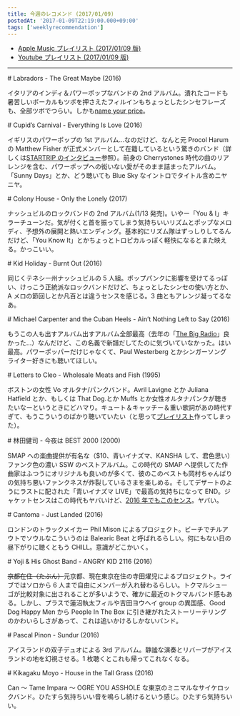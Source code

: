 ```yaml
---
title: 今週のレコメンド (2017/01/09)
postedAt: '2017-01-09T22:19:00.000+09:00'
tags: ['weeklyrecommendation']
---
```


- [Apple Music プレイリスト (2017/01/09 版)](https://itunes.apple.com/jp/playlist/jin-zhounorekomendo-2017-01/idpl.c077e2c0de6543a6a636f7447d075cf2)
- [Youtube プレイリスト (2017/01/09 版)](https://www.youtube.com/playlist?list=PLegnWsUgQayed9NhwGcueAP0mB9cJxIWV)

---

\# Labradors - The Great Maybe (2016)

イタリアのインディ＆パワーポップなバンドの 2nd アルバム。潰れたコードも暑苦しいボーカルもツボを押さえたフィルインもちょっとしたシンセフレーズも、全部ツボでつらい。しかも[name your price](https://labradorsband.bandcamp.com/album/the-great-maybe)。

\# Cupid’s Carnival - Everything Is Love (2016)

イギリスのパワーポップの 1st アルバム…なのだけど、なんと元 Procol Harum の Matthew Fisher が正式メンバーとして在籍しているという驚きのバンド（詳しくは[STARTRIP のインタビュー](http://startripmusic.com/2016/10/06/cupids-carnival/)参照）。前身の Cherrystones 時代の曲のリアレンジを含む、パワーポップへの衒いない愛がそのまま詰まったアルバム。「Sunny Days」とか、どう聴いても Blue Sky なイントロでタイトル含めニヤニヤ。

\# Colony House - Only the Lonely (2017)

ナッシュビルのロックバンドの 2nd アルバム(1/13 発売)。いやー「You & I」キラーチューンだ。気が付くと首を振ってしまう気持ちいいリズムとポップなメロディ、予想外の展開と熱いエンディング。基本的にリズム隊はずっしりしてるんだけど、「You Know It」とかちょっとトロピカルっぽく軽快になるとまた映える。かっこいい。

\# Kid Holiday - Burnt Out (2016)

同じくテネシー州ナッシュビルの 5 人組。ポップパンクに影響を受けてるっぽい、けっこう正統派なロックバンドだけど、ちょっとしたシンセの使い方とか、A メロの節回しとか凡百とは違うセンスを感じる。3 曲ともアレンジ凝ってるなあ。

\# Michael Carpenter and the Cuban Heels - Ain’t Nothing Left to Say (2016)

もうこの人も出すアルバム出すアルバム全部最高（去年の「[The Big Radio](https://itun.es/jp/jq8Ibb)」良かった…）なんだけど、この名義で新譜だしてたのに気づいていなかった。はい最高。パワーポッパーだけじゃなくて、Paul Westerberg とかシンガーソングライター好きにも聴いてほしい。

\# Letters to Cleo - Wholesale Meats and Fish (1995)

ボストンの女性 Vo オルタナ/パンクバンド。Avril Lavigne とか Juliana Hatfield とか、もしくは That Dog.とか Muffs とか女性オルタナパンクが聴きたいなーというときにどハマり。キュート＆キャッチー＆重い歌詞があの時代すぎて、もうこういうのばかり聴いていたい（と思って[プレイリスト](https://itunes.apple.com/jp/playlist/nu-xingvoorutanativu/idpl.c1658c8779d94a3186c08eb4d1d7bec5)作ってしまった）。

\# 林田健司 - 今夜は BEST 2000 (2000)

SMAP への楽曲提供が有名な（$10、青いイナズマ、KANSHA して、君色思い）ファンク色の濃い SSW のベストアルバム。この時代の SMAP へ提供してた作曲家はふつうにオリジナルも良いのが多くて、彼のこのベストも岡村ちゃんばりの気持ち悪いファンクネスが炸裂しているさまを楽しめる。そしてデザートのようにラストに配された「青いイナズマ LIVE」で最高の気持ちになって END。ジャケットセンスはこの時代もヤバいけど、[2016 年でもこのセンス](http://hayashidakenji.com)。ヤバい。

\# Cantoma - Just Landed (2016)

ロンドンのトラックメイカー Phil Mison によるプロジェクト。ビーチでチルアウトでソウルなこういうのは Balearic Beat と呼ばれるらしい。何にもない日の昼下がりに聴くともう CHILL。意識がどこかいく。

\# Yoji & His Ghost Band - ANGRY KID 2116 (2016)

~~京都在住（たぶん）~~元京都、現在東京在住の寺田燿児によるプロジェクト。ライブではソロから 6 人まで自由にメンバーが入れ替わるらしい。トクマルシューゴが比較対象に出されることが多いようで、確かに最近のトクマルバンド感もある。しかし、プラスで蓮沼執太フィルや吉田ヨウヘイ group の異国感、Good Dog Happy Men から People In The Box に引き継がれたストーリーテリングのかわいらしさがあって、これは追いかけるしかないバンド。

\# Pascal Pinon - Sundur (2016)

アイスランドの双子デュオによる 3rd アルバム。静謐な演奏とリバーブがアイスランドの地を幻視させる。1 枚聴くとこれも帰ってこれなくなる。

\# Kikagaku Moyo - House in the Tall Grass (2016)

Can ～ Tame Impara ～ OGRE YOU ASSHOLE な東京のミニマルなサイケロックバンド。ひたすら気持ちいい音を鳴らし続けるという感じ。ひたすら気持ちいい。
